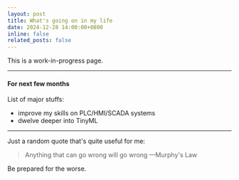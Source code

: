 ```yaml
---
layout: post
title: What's going on in my life
date: 2024-12-28 14:00:00+0800
inline: false
related_posts: false
---
```


This is a work-in-progress page.

---

#### For next few months

List of major stuffs:

<ul>
    <li>improve my skills on PLC/HMI/SCADA systems</li>
    <li>dwelve deeper into TinyML</li>
</ul>

---

Just a random quote that's quite useful for me:

> Anything that can go wrong will go wrong
> —Murphy's Law

Be prepared for the worse.
